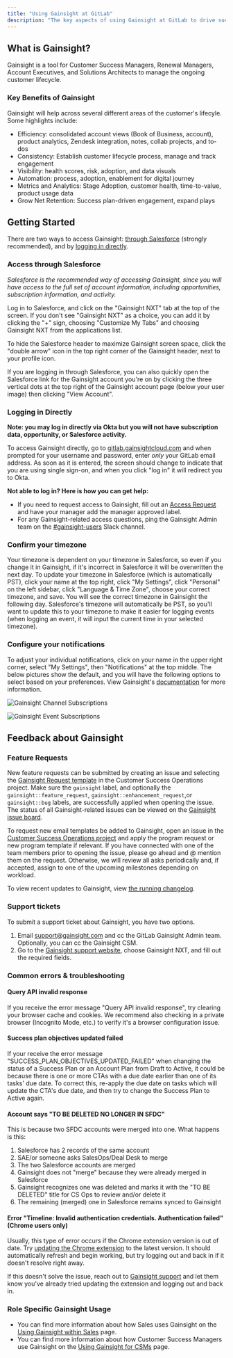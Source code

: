 ```yaml
---
title: "Using Gainsight at GitLab"
description: "The key aspects of using Gainsight at GitLab to drive success for your customer"
---
```


## What is Gainsight?

Gainsight is a tool for Customer Success Managers, Renewal Managers, Account Executives, and Solutions Architects to manage the ongoing customer lifecycle.

### Key Benefits of Gainsight

Gainsight will help across several different areas of the customer's lifecyle. Some highlights include:

- Efficiency: consolidated account views (Book of Business, account), product analytics, Zendesk integration, notes, collab projects, and to-dos
- Consistency: Establish customer lifecycle process, manage and track engagement
- Visibility: health scores, risk, adoption, and data visuals
- Automation: process, adoption, enablement for digital journey
- Metrics and Analytics: Stage Adoption, customer health, time-to-value, product usage data
- Grow Net Retention: Success plan-driven engagement, expand plays

## Getting Started

There are two ways to access Gainsight: [through Salesforce](#access-through-salesforce) (strongly recommended), and by [logging in directly](#logging-in-directly).

### Access through Salesforce

*Salesforce is the recommended way of accessing Gainsight, since you will have access to the full set of account information, including opportunities, subscription information, and activity.*

Log in to Salesforce, and click on the "Gainsight NXT" tab at the top of the screen. If you don't see "Gainsight NXT" as a choice, you can add it by clicking the "+" sign, choosing "Customize My Tabs" and choosing Gainsight NXT from the applications list.

To hide the Salesforce header to maximize Gainsight screen space, click the "double arrow" icon in the top right corner of the Gainsight header, next to your profile icon.

If you are logging in through Salesforce, you can also quickly open the Salesforce link for the Gainsight account you're on by clicking the three vertical dots at the top right of the Gainsight account page (below your user image) then clicking "View Account".

### Logging in Directly

**Note: you may log in directly via Okta but you will not have subscription data, opportunity, or Salesforce activity.**

To access Gainsight directly, go to [gitlab.gainsightcloud.com](https://gitlab.gainsightcloud.com/) and when prompted for your username and password, enter *only* your GitLab email address. As soon as it is entered, the screen should change to indicate that you are using single sign-on, and when you click "log in" it will redirect you to Okta.

**Not able to log in? Here is how you can get help:**

- If you need to request access to Gainsight, fill out an [Access Request](/handbook/it/end-user-services/onboarding-access-requests/access-requests/#individual-or-bulk-access-request) and have your manager add the manager approved label.
- For any Gainsight-related access questions, ping the Gainsight Admin team on the [#gainsight-users](https://gitlab.enterprise.slack.com/archives/C011ACG9MJB) Slack channel.

### Confirm your timezone

Your timezone is dependent on your timezone in Salesforce, so even if you change it in Gainsight, if it's incorrect in Salesforce it will be overwritten the next day. To update your timezone in Salesforce (which is automatically PST), click your name at the top right, click "My Settings", click "Personal" on the left sidebar, click "Language & Time Zone", choose your correct timezone, and save. You will see the correct timezone in Gainsight the following day. Salesforce's timezone will automatically be PST, so you'll want to update this to your timezone to make it easier for logging events (when logging an event, it will input the current time in your selected timezone).

### Configure your notifications

To adjust your individual notifications, click on your name in the upper right corner, select "My Settings", then "Notifications" at the top middle. The below pictures show the default, and you will have the following options to select based on your preferences. View Gainsight's [documentation](https://support.gainsight.com/gainsight_nxt/Notifications/User_Guides/Setup_User_Notifications) for more information.

![Gainsight Channel Subscriptions](/images/handbook/customer-success/gainsight-channel-subscriptions.png "Gainsight Channel Subscriptions")

![Gainsight Event Subscriptions](/images/handbook/customer-success/gainsight-event-subscriptions.png "Gainsight Event Subscriptions")

## Feedback about Gainsight

### Feature Requests

New feature requests can be submitted by creating an issue and selecting the [Gainsight Request template](https://gitlab.com/gitlab-com/sales-team/field-operations/customer-success-operations/issues/new) in the Customer Success Operations project. Make sure the `gainsight` label, and optionally the `gainsight::feature_request`, `gainsight::enhancement_request`,or `gainsight::bug` labels, are successfully applied when opening the issue. The status of all Gainsight-related issues can be viewed on the [Gainsight issue board](https://gitlab.com/groups/gitlab-com/-/boards/1609037?label_name[]=gainsight).

To request new email templates be added to Gainsight, open an issue in the [Customer Success Operations project](https://gitlab.com/gitlab-com/sales-team/field-operations/customer-success-operations/-/issues/new) and apply the program request or new program template if relevant. If you have connected with one of the team members prior to opening the issue, please go ahead and @ mention them on the request. Otherwise, we will review all asks periodically and, if accepted, assign to one of the upcoming milestones depending on workload.

To view recent updates to Gainsight, view [the running changelog](https://docs.google.com/spreadsheets/d/1QknfSfX50JFOhkHZoz2VjovREWK2fJkYBxr5HEjkT9Q/edit#gid=0).

### Support tickets

To submit a support ticket about Gainsight, you have two options.

1. Email support@gainsight.com and cc the GitLab Gainsight Admin team. Optionally, you can cc the Gainsight CSM.
1. Go to the [Gainsight support website](https://support.gainsight.com/), choose Gainsight NXT, and fill out the required fields.

### Common errors & troubleshooting

#### Query API invalid response

If you receive the error message "Query API invalid response", try clearing your browser cache and cookies. We recommend also checking in a private browser (Incognito Mode, etc.) to verify it's a browser configuration issue.

#### Success plan objectives updated failed

If your receive the error message "SUCCESS_PLAN_OBJECTIVES_UPDATED_FAILED" when changing the status of a Success Plan or an Account Plan from Draft to Active, it could be because there is one or more CTAs with a due date earlier than one of its tasks' due date. To correct this, re-apply the due date on tasks which will update the CTA's due date, and then try to change the Success Plan to Active again.

#### Account says "TO BE DELETED NO LONGER IN SFDC"

This is because two SFDC accounts were merged into one. What happens is this:

1. Salesforce has 2 records of the same account
1. SAE/or someone asks SalesOps/Deal Desk to merge
1. The two Salesforce accounts are merged
1. Gainsight does not "merge" because they were already merged in Salesforce
1. Gainsight recognizes one was deleted and marks it with the "TO BE DELETED" title for CS Ops to review and/or delete it
1. The remaining (merged) one in Salesforce remains synced to Gainsight

#### Error "Timeline: Invalid authentication credentials. Authentication failed" (Chrome users only)

Usually, this type of error occurs if the Chrome extension version is out of date. Try [updating the Chrome extension](https://communities.gainsight.com/customer-success-cs-15/update-your-chrome-plugin-10392) to the latest version. It should automatically refresh and begin working, but try logging out and back in if it doesn't resolve right away.

If this doesn't solve the issue, reach out to [Gainsight support](#support-tickets) and let them know you've already tried updating the extension and logging out and back in.

### Role Specific Gainsight Usage

- You can find more information about how Sales uses Gainsight on the [Using Gainsight within Sales](/handbook/sales/gainsight/account-planning/) page.
- You can find more information about how Customer Success Managers use Gainsight on the [Using Gainsight for CSMs](/handbook/customer-success/csm/gainsight/) page.
